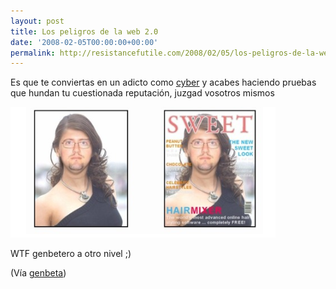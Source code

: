 ```yaml
---
layout: post
title: Los peligros de la web 2.0
date: '2008-02-05T00:00:00+00:00'
permalink: http://resistancefutile.com/2008/02/05/los-peligros-de-la-web-20/
---
```

Es que te conviertas en un adicto como <a href="http://www.cyberfrancis.net/weblog/">cyber</a> y acabes haciendo pruebas que hundan tu cuestionada reputación, juzgad vosotros mismos

<img src='/assets/cyber.png' alt='cyberfrancis' class="centro" />

WTF genbetero a otro nivel ;)

(Vía <a href="http://www.genbeta.com/2008/02/05-hairmixer-mezclando-rostros-con-resultados-que-podran-ser-hasta-divertidos#more">genbeta</a>)
